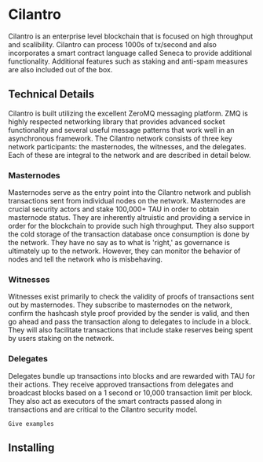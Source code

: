 # Cilantro

Cilantro is an enterprise level blockchain that is focused on high throughput and scalibility. Cilantro can process
1000s of tx/second and also incorporates a smart contract language called Seneca to provide additional functionality.
Additional features such as staking and anti-spam measures are also included out of the box.

## Technical Details

Cilantro is built utilizing the excellent ZeroMQ messaging platform. ZMQ is highly respected networking library that
provides advanced socket functionality and several useful message patterns that work well in an asynchronous framework.
The Cilantro network consists of three key network participants: the masternodes, the witnesses, and the delegates.
Each of these are integral to the network and are described in detail below.

### Masternodes
Masternodes serve as the entry point into the Cilantro network and publish transactions sent from individual nodes on
the network. Masternodes are crucial security actors and stake 100,000+ TAU in order to obtain masternode status. They
are inherently altruistic and providing a service in order for the blockchain to provide such high throughput. They also
support the cold storage of the transaction database once consumption is done by the network. They have no say as to what is 'right,'
as governance is ultimately up to the network. However, they can monitor the behavior of nodes and tell the network who is misbehaving.

### Witnesses
Witnesses exist primarily to check the validity of proofs of transactions sent out by masternodes.
They subscribe to masternodes on the network, confirm the hashcash style proof provided by the sender is valid, and
then go ahead and pass the transaction along to delegates to include in a block. They will also facilitate
transactions that include stake reserves being spent by users staking on the network.

### Delegates
Delegates bundle up transactions into blocks and are rewarded with TAU for their actions. They receive approved transactions
from delegates and broadcast blocks based on a 1 second or 10,000 transaction limit per block. They also act as executors
of the smart contracts passed along in transactions and are critical to the Cilantro security model.


```
Give examples
```

## Installing

